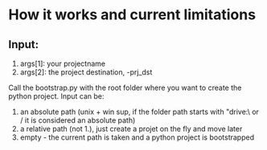 # How it works and current limitations

## Input:
1. args[1]: your projectname
2. args[2]: the project destination,  -prj_dst <path>

Call the bootstrap.py with the root folder where you want to create the python project. Input can be:
1. an absolute path (unix + win sup, if the folder path starts with "drive:\\ or / it is considered an absolute path)
2. a relative path (not 1.), just create a projet on the fly and move later  
3. empty - the current path is taken and a python project is bootstrapped